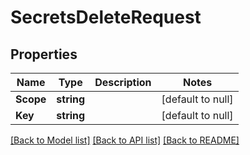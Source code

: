 # SecretsDeleteRequest

## Properties
Name | Type | Description | Notes
------------ | ------------- | ------------- | -------------
**Scope** | **string** |  | [default to null]
**Key** | **string** |  | [default to null]

[[Back to Model list]](../README.md#documentation-for-models) [[Back to API list]](../README.md#documentation-for-api-endpoints) [[Back to README]](../README.md)


